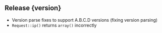 ## Release {version}

- Version parse fixes to support A.B.C.D versions (fixing version parsing)
- `Request::ip()` returns `array()` incorrectly

<!-- Generated automatically by release-zesk.sh, beware editing! -->
